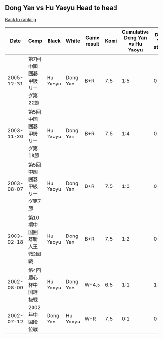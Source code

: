 ## Dong Yan vs Hu Yaoyu Head to head

[Back to ranking](../../index.md)




| **Date** | **Comp** | **Black** | **White** | **Game result** | **Komi** | **Cumulative Dong Yan vs Hu Yaoyu** | **Dong Yan streak** | **Hu Yaoyu streak** | 
| --- | --- | --- | --- | --- | --- | --- | --- | --- |
| 2005-12-31 | 第7回中国囲碁甲級リーグ第22節 | Hu Yaoyu | Dong Yan | B+R | 7.5 | 1:5 | 0 | 4 | 
| 2003-11-20 | 第5回中国囲碁甲級リーグ第18節 | Hu Yaoyu | Dong Yan | B+R | 7.5 | 1:4 | 0 | 3 | 
| 2003-08-07 | 第5回中国囲碁甲級リーグ第7節 | Hu Yaoyu | Dong Yan | B+R | 7.5 | 1:3 | 0 | 2 | 
| 2003-02-18 | 第10期中国囲碁新人王戦2回戦 | Hu Yaoyu | Dong Yan | B+R | 7.5 | 1:2 | 0 | 1 | 
| 2002-08-09 | 第4回農心杯中国選抜戦 | Hu Yaoyu | Dong Yan | W+4.5 | 6.5 | 1:1 | 1 | 0 | 
| 2002-07-12 | 2002年中国段位戦 | Dong Yan | Hu Yaoyu | W+R | 7.5 | 0:1 | 0 | 1 |




